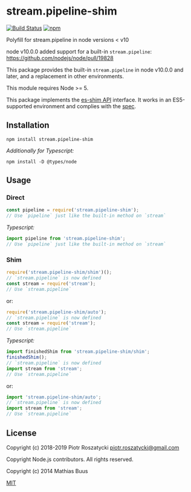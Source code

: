 # stream.pipeline-shim

<!-- markdownlint-disable MD013 -->
[![Build Status](https://secure.travis-ci.org/dex4er/js-stream.pipeline-shim.svg)](http://travis-ci.org/dex4er/js-stream.pipeline-shim) [![npm](https://img.shields.io/npm/v/stream.pipeline-shim.svg)](https://www.npmjs.com/package/stream.pipeline-shim)
<!-- markdownlint-enable MD013 -->

Polyfill for stream.pipeline in node versions &lt; v10

node v10.0.0 added support for a built-in `stream.pipeline`:
<https://github.com/nodejs/node/pull/19828>

This package provides the built-in `stream.pipeline` in node v10.0.0 and later,
and a replacement in other environments.

This module requires Node >= 5.

This package implements the [es-shim API](https://github.com/es-shims/api)
interface. It works in an ES5-supported environment and complies with the
[spec](http://www.ecma-international.org/ecma-262/6.0/).

## Installation

```shell
npm install stream.pipeline-shim
```

_Additionally for Typescript:_

```shell
npm install -D @types/node
```

## Usage

### Direct

```js
const pipeline = require('stream.pipeline-shim');
// Use `pipeline` just like the built-in method on `stream`
```

_Typescript:_

```ts
import pipeline from 'stream.pipeline-shim';
// Use `pipeline` just like the built-in method on `stream`
```

### Shim

```js
require('stream.pipeline-shim/shim')();
// `stream.pipeline` is now defined
const stream = require('stream');
// Use `stream.pipeline`
```

or:

```js
require('stream.pipeline-shim/auto');
// `stream.pipeline` is now defined
const stream = require('stream');
// Use `stream.pipeline`
```

_Typescript:_

```js
import finishedShim from 'stream.pipeline-shim/shim';
finishedShim();
// `stream.pipeline` is now defined
import stream from 'stream';
// Use `stream.pipeline`
```

or:

```js
import 'stream.pipeline-shim/auto';
// `stream.pipeline` is now defined
import stream from 'stream';
// Use `stream.pipeline`
```

## License

Copyright (c) 2018-2019 Piotr Roszatycki <piotr.roszatycki@gmail.com>

Copyright Node.js contributors. All rights reserved.

Copyright (c) 2014 Mathias Buus

[MIT](https://opensource.org/licenses/MIT)
